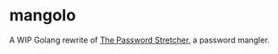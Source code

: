 # mangolo
A WIP Golang rewrite of [The Password Stretcher](https://github.com/TheTechromancer/password-stretcher), a password mangler.